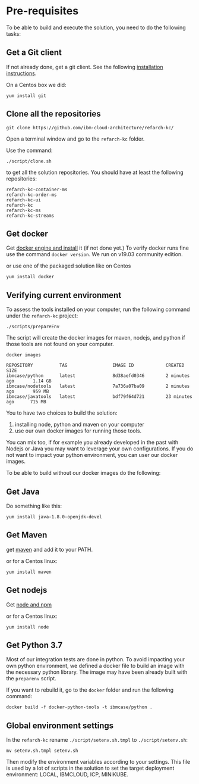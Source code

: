# Pre-requisites

To be able to build and execute the solution, you need to do the following tasks:

## Get a Git client

If not already done, get a git client. See the following [installation instructions](https://git-scm.com/book/en/v2/Getting-Started-Installing-Git). 

On a Centos box we did:

```
yum install git
```

## Clone all the repositories


```
git clone https://github.com/ibm-cloud-architecture/refarch-kc/
```

Open a terminal window and go to the `refarch-kc` folder.

Use the command:
```
./script/clone.sh
``` 

to get all the solution repositories. You should have at least the following repositories:

```
refarch-kc-container-ms
refarch-kc-order-ms
refarch-kc-ui
refarch-kc
refarch-kc-ms
refarch-kc-streams
```


## Get docker

Get [docker engine and install](https://docs.docker.com/install/) it (if not done yet.) To verify docker runs fine use the command `docker version`. We run on v19.03 community edition.

or use one of the packaged solution like on Centos

```
yum install docker
```

## Verifying current environment

To assess the tools installed on your computer, run the following command under the `refarch-kc` project:

```
./scripts/prepareEnv
```

The script will create the docker images for maven, nodejs, and python if those tools are not found on your computer. 

```
docker images
```

```
REPOSITORY          TAG                 IMAGE ID            CREATED             SIZE
ibmcase/python      latest              8d38aefd0346        2 minutes ago       1.14 GB
ibmcase/nodetools   latest              7a736a07ba09        2 minutes ago       959 MB
ibmcase/javatools   latest              bdf79f64d721        23 minutes ago      715 MB

```

You to have two choices to build the solution: 

1. installing node, python and maven on your computer
1. use our own docker images for running those tools. 

You can mix too, if for example you already developed in the past with Nodejs or Java you may want to leverage your own configurations. If you do not want to impact your python environment, you can user our docker images. 

To be able to build without our docker images do the following:

## Get Java

Do something like this:

```
yum install java-1.8.0-openjdk-devel
```

## Get Maven

get [maven](https://maven.apache.org/install.html) and add it to your PATH.

or for a Centos linux:

```
yum install maven
```

## Get nodejs

Get [node and npm](https://nodejs.org/en/)

or for a Centos linux:

```
yum install node
```


## Get Python 3.7

Most of our integration tests are done in python. To avoid impacting your own python environment, we defined a docker file to build an image with the necessary python library. The image may have been already built with the `preparenv` script.

If you want to rebuild it, go to the `docker` folder and run the following command: 
```
docker build -f docker-python-tools -t ibmcase/python .
```

## Global environment settings

In the `refarch-kc` rename `./script/setenv.sh.tmpl` to `./script/setenv.sh`:

```
mv setenv.sh.tmpl setenv.sh
```

Then modify the environment variables according to your settings. This file is used by a lot of scripts in the solution to set the target deployment environment: LOCAL, IBMCLOUD, ICP, MINIKUBE.
